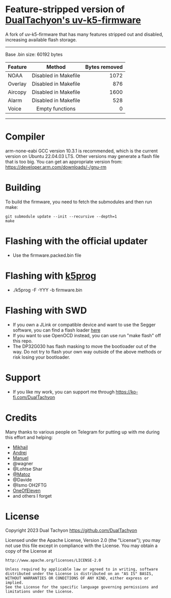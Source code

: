 # Feature-stripped version of [DualTachyon's uv-k5-firmware](https://github.com/DualTachyon/uv-k5-firmware)

A fork of uv-k5-firmware that has many features stripped out and disabled, increasing available flash storage.

---
Base .bin size: 60192 bytes

| Feature        | Method          | Bytes removed  |
| ------------- |:-------------:| -----:|
| NOAA      | Disabled in Makefile | 1072 |
| Overlay      | Disabled in Makefile | 876 |
| Aircopy      | Disabled in Makefile | 1600 |
| Alarm      | Disabled in Makefile | 528 |
| Voice      | Empty functions      |   0 |


---


# Compiler

arm-none-eabi GCC version 10.3.1 is recommended, which is the current version on Ubuntu 22.04.03 LTS.
Other versions may generate a flash file that is too big.
You can get an appropriate version from: https://developer.arm.com/downloads/-/gnu-rm

# Building

To build the firmware, you need to fetch the submodules and then run make:
```
git submodule update --init --recursive --depth=1
make
```

# Flashing with the official updater

* Use the firmware.packed.bin file

# Flashing with [k5prog](https://github.com/piotr022/k5prog)

* ./k5prog -F -YYY -b firmware.bin

# Flashing with SWD

* If you own a JLink or compatible device and want to use the Segger software, you can find a flash loader [here](https://github.com/DualTachyon/dp32g030-flash-loader)
* If you want to use OpenOCD instead, you can use run "make flash" off this repo.
* The DP32G030 has flash masking to move the bootloader out of the way. Do not try to flash your own way outside of the above methods or risk losing your bootloader.

# Support

* If you like my work, you can support me through https://ko-fi.com/DualTachyon

# Credits

Many thanks to various people on Telegram for putting up with me during this effort and helping:

* [Mikhail](https://github.com/fagci/)
* [Andrej](https://github.com/Tunas1337)
* [Manuel](https://github.com/manujedi)
* @wagner
* @Lohtse Shar
* [@Matoz](https://github.com/spm81)
* @Davide
* @Ismo OH2FTG
* [OneOfEleven](https://github.com/OneOfEleven)
* and others I forget

# License

Copyright 2023 Dual Tachyon
https://github.com/DualTachyon

Licensed under the Apache License, Version 2.0 (the "License");
you may not use this file except in compliance with the License.
You may obtain a copy of the License at

    http://www.apache.org/licenses/LICENSE-2.0

    Unless required by applicable law or agreed to in writing, software
    distributed under the License is distributed on an "AS IS" BASIS,
    WITHOUT WARRANTIES OR CONDITIONS OF ANY KIND, either express or implied.
    See the License for the specific language governing permissions and
    limitations under the License.

